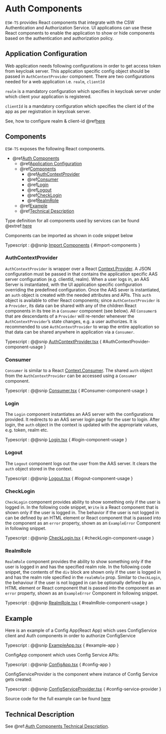 # Auth Components

`ESW-TS` provides React components that integrate with the CSW
Authentication and Authorization Service. UI applications can use these React components to
enable the application to show or hide components based on the authentication and authorization policy.

## Application Configuration

Web application needs following configurations in order to get access token from keycloak server. This application specific
config object should be passed in `AuthContextProvider` component. There are two configurations needed for a web application
i.e. `realm`, `clientId`

`realm` is a mandatory configuration which specifies in keycloak server under which client your application is registered.

`clientId` is a mandatory configuration which specifies the client id of the app as per registration
in keycloak server.

See, how to configure realm & client-id @ref[here](../common/getting-started.md#ui-app-configuration-for-esw-ts)

## Components

`ESW-TS` exposes the following React components.

- @ref[Auth Components](#auth-components)
  - @ref[Application Configuration](#application-configuration)
  - @ref[Components](#components)
    - @ref[AuthContextProvider](#authcontextprovider)
    - @ref[Consumer](#consumer)
    - @ref[Login](#login)
    - @ref[Logout](#logout)
    - @ref[CheckLogin](#checklogin)
    - @ref[RealmRole](#realmrole)
  - @ref[Example](#example)
  - @ref[Technical Description](#technical-description)

Type definition for all components used by services can be found @extref:[here](ts-docs:modules/components.html)

Components can be imported as shown in code snippet below

Typescript
:   @@snip [Import Components](../../../../example/src/components/NavComponent.tsx) { #import-components }

### AuthContextProvider

`AuthContextProvider` is wrapper over a React [Context.Provider](https://reactjs.org/docs/context.html#contextprovider).
A JSON configuration must be passed in that contains the application specific AAS server configuration
(e.g. clientId, realm). When a user logs in, an AAS Server is instantiated, with the UI application specific
configuration overriding the predefined configuration.
Once the AAS sever is instantiated, an `auth` object is created with the needed attributes and APIs. This `auth` object
is available to other React components; since `AuthContextProvider` is a `Provider`, its data can be shared with any of
the children React components in its tree in a `Consumer` component (see below). All `Consumer`s that are
descendants of a `Provider` will re-render whenever the `AuthContextProvider`’s state changes, e.g. a user authorizes.
It is recommended to use `AuthContextProvider` to wrap the entire application so that data can be shared anywhere in
application via a `Consumer`.

Typescript
:   @@snip [AuthContextProvider.tsx](../../../../example/src/components/ExampleApp.tsx) { #AuthContextProvider-component-usage }

### Consumer

`Consumer` is similar to a React [Context.Consumer](https://reactjs.org/docs/context.html#contextconsumer).
The shared `auth` object from the `AuthContextProvider` can be accessed using a `Consumer` component.

Typescript
:   @@snip [Consumer.tsx](../../../../example/src/components/Read.tsx) { #Consumer-component-usage }

### Login

The `Login` component instantiates an AAS server with the configurations provided. It redirects to an AAS server login page
for the user to login. After login, the `auth` object in the context is updated with the appropriate values,
e.g. token, realm etc.

Typescript
:   @@snip [Login.tsx](../../../../example/src/components/NavComponent.tsx) { #login-component-usage }

### Logout

The `Logout` component logs out the user from the AAS server. It clears the `auth` object stored in the context.

Typescript
:   @@snip [Logout.tsx](../../../../example/src/components/NavComponent.tsx) { #logout-component-usage }

### CheckLogin

`CheckLogin` component provides ability to show something only if the user is logged in.
In the following code snippet, `Write` is a React component that is shown only if the user is logged in.
The behavior if the user is not logged in can be defined by an HTML element or React component that is
passed into the component as an `error` property, shown as an `ExampleError` Component in following snippet.

Typescript
:   @@snip [CheckLogin.tsx](../../../../example/src/components/ExampleApp.tsx) { #checkLogin-component-usage }

### RealmRole

`RealmRole` component provides the ability to show something only if the user is logged in and has the specified realm role.
In the following code snippet, the contents of the `div` block are shown only if the user is logged in and
has the realm role specified in the `realmRole` prop.  Similar to `CheckLogin`,
the behaviour if the user is not logged in can be optionally defined by an HTML element or React component
that is passed into the component as an `error` property, shown as an `ExampleError` Component in following snippet.

Typescript
:   @@snip [RealmRole.tsx](../../../../example/src/components/ExampleApp.tsx) { #realmRole-component-usage }

## Example

Here is an example of a Config App(React App) which uses ConfigService client
and Auth components in order to authorize ConfigService

Typescript
:   @@snip [ExampleApp.tsx](../../../../example/src/components/ExampleApp.tsx) { #example-app }

ConfigApp component which uses Config Service APIs:

Typescript
:   @@snip [ConfigApp.tsx](../../../../example/src/components/config/ConfigApp.tsx) { #config-app }

ConfigServiceProvider is the component where instance of Config Service gets created:

Typescript
:   @@snip [ConfigServiceProvider.tsx](../../../../example/src/components/config/context/ConfigServiceProvider.tsx) { #config-service-provider }

Source code for the full example can be found [here]($github.dir.base_url$/example/src)

## Technical Description

See @ref:[Auth Components Technical Description](../technical/auth-components.md).
